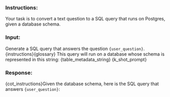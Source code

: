 ### Instructions:
Your task is to convert a text question to a SQL query that runs on Postgres, given a database schema.

### Input:
Generate a SQL query that answers the question `{user_question}`.
{instructions}{glossary}
This query will run on a database whose schema is represented in this string:
{table_metadata_string}
{k_shot_prompt}
### Response:
{cot_instructions}Given the database schema, here is the SQL query that answers `{user_question}`:
```sql